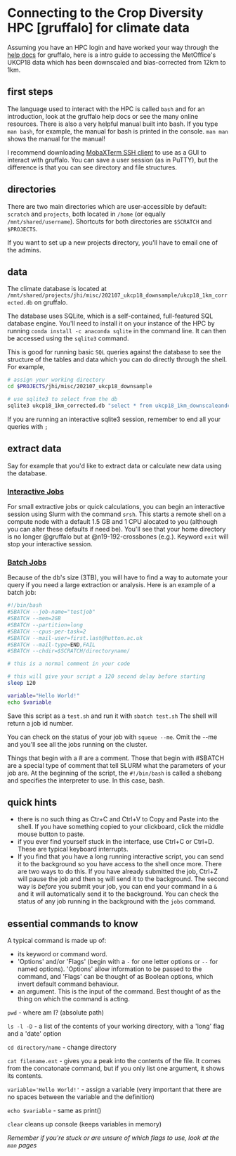 # Connecting to the Crop Diversity HPC [gruffalo] for climate data 

Assuming you have an HPC login and have worked your way through the [help docs](https://help.cropdiversity.ac.uk) for gruffalo, here is a intro guide to accessing the MetOffice's UKCP18 data which has been downscaled and bias-corrected from 12km to 1km.


## first steps
The language used to interact with the HPC is called ```bash``` and for an introduction, look at the gruffalo help docs or see the many online resources. There is also a very helpful manual built into bash. If you type ```man bash```, for example, the manual for bash is printed in the console. ```man man``` shows the manual for the manual!

I recommend downloading [MobaXTerm SSH client](https://mobaxterm.mobatek.net/) to use as a GUI to interact with gruffalo. You can save a user session (as in PuTTY), but the difference is that you can see directory and file structures.


## directories 
There are two main directories which are user-accessible by default: ```scratch``` and ```projects```, both located in ```/home``` (or equally ```/mnt/shared/username```). Shortcuts for both directories are ```$SCRATCH``` and ```$PROJECTS```.

If you want to set up a new projects directory, you'll have to email one of the admins.


## data
The climate database is located at ```/mnt/shared/projects/jhi/misc/202107_ukcp18_downsample/ukcp18_1km_corrected.db``` on gruffalo.

The database uses SQLite, which is a self-contained, full-featured SQL database engine. You'll need to install it on your instance of the HPC by running ```conda install -c anaconda sqlite``` in the command line. It can then be accessed using the ```sqlite3``` command.

This is good for running basic ```SQL``` queries against the database to see the structure of the tables and data which you can do directly through the shell. For example, 

```bash 
# assign your working directory
cd $PROJECTS/jhi/misc/202107_ukcp18_downsample

# use sqlite3 to select from the db
sqlite3 ukcp18_1km_corrected.db "select * from ukcp18_1km_downscaleandcorrect_uk where id_1km = 1 and year = 1981;"
```
If you are running an interactive sqlite3 session, remember to end all your queries with ```;```


## extract data 
Say for example that you'd like to extract data or calculate new data using the database. 


### [Interactive Jobs](https://help.cropdiversity.ac.uk/slurm-overview.html#interactive-jobs)

For small extractive jobs or quick calculations, you can begin an interactive session using Slurm with the command ```srsh```. This starts a remote shell on a compute node with a default 1.5 GB and 1 CPU alocated to you (although you can alter these defaults if need be). You'll see that your home directory is no longer @gruffalo but at @n19-192-crossbones (e.g.). Keyword ```exit``` will stop your interactive session.


### [Batch Jobs](https://help.cropdiversity.ac.uk/slurm-overview.html#batch-jobs)

Because of the db's size (3TB), you will have to find a way to automate your query if you need a large extraction or analysis. Here is an example of a batch job:

```bash
#!/bin/bash 
#SBATCH --job-name="testjob"
#SBATCH --mem=2GB
#SBATCH --partition=long
#SBATCH --cpus-per-task=2
#SBATCH --mail-user=first.last@hutton.ac.uk
#SBATCH --mail-type=END,FAIL
#SBATCH --chdir=$SCRATCH/directoryname/

# this is a normal comment in your code

# this will give your script a 120 second delay before starting
sleep 120

variable="Hello World!"
echo $variable
```

Save this script as a ```test.sh``` and run it with ```sbatch test.sh```
The shell will return a job id number. 

You can check on the status of your job with ```squeue --me```. Omit the --me and you'll see all the jobs running on the cluster. 

Things that begin with a # are a comment. Those that begin with #SBATCH are a special type of comment that tell SLURM what the parameters of your job are. At the beginning of the script, the ```#!/bin/bash``` is called a shebang and specifies the interpreter to use. In this case, bash.


## quick hints 
* there is no such thing as Ctr+C and Ctrl+V to Copy and Paste into the shell. If you have something copied to your clickboard, click the middle mouse button to paste.
* if you ever find yourself stuck in the interface, use Ctrl+C or Ctrl+D. These are typical keyboard interrupts.
* If you find that you have a long running interactive script, you can send it to the background so you have access to the shell once more. There are two ways to do this. If you have already submitted the job, Ctrl+Z will pause the job and then ```bg``` will send it to the background. The second way is <i>before</i> you submit your job, you can end your command in a ```&``` and it will automatically send it to the background. You can check the status of any job running in the background with the ```jobs``` command.


## essential commands to know
A typical command is made up of: 
* its keyword or command word. 
* 'Options' and/or 'Flags' (begin with a ```-``` for one letter options or ```--``` for named options). 'Options' allow information to be passed to the command, and 'Flags' can be thought of as Boolean options, which invert default command behaviour.
* an argument. This is the input of the command. Best thought of as the thing on which the command is acting.

```pwd``` - where am I? (absolute path)

```ls -l -D``` - a list of the contents of your working directory, with a 'long' flag and a 'date' option

```cd directory/name``` - change directory 

```cat filename.ext``` - gives you a peak into the contents of the file. It comes from the concatonate command, but if you only list one argument, it shows its contents.

```variable='Hello World!'``` - assign a variable (very important that there are no spaces between the variable and the definition)

```echo $variable``` - same as print()

```clear``` cleans up console (keeps variables in memory)

<i>Remember if you're stuck or are unsure of which flags to use, look at the ```man``` pages</i>

